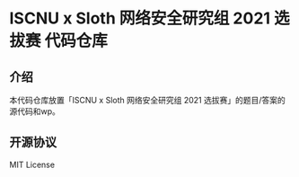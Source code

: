 # ISCNU x Sloth 网络安全研究组 2021 选拔赛 代码仓库

## 介绍

本代码仓库放置「ISCNU x Sloth 网络安全研究组 2021 选拔赛」的题目/答案的源代码和wp。

## 开源协议

MIT License

